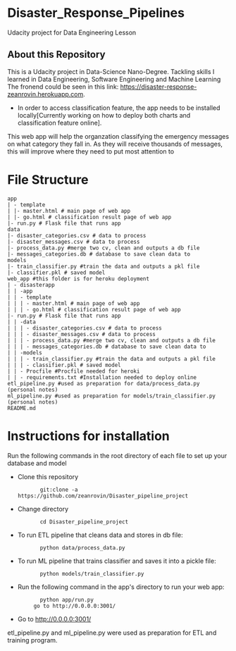 # Disaster_Response_Pipelines
Udacity project for Data Engineering Lesson


## About this Repository

This is a Udacity project in Data-Science Nano-Degree. Tackling skills I learned in Data Engineering, Software Engineering and Machine Learning
The fronend could be seen in this link: https://disaster-response-zeanrovin.herokuapp.com. 
* In order to access classification feature, the app needs to be installed locally[Currently working on how to deploy both charts and classification feature online].

This web app will help the organzation classifying the emergency messages on what category they fall in. As they will receive thousands of messages, this will improve where they need to put most attention to

# File Structure
	app
	| - template
	| |- master.html # main page of web app
	| |- go.html # classification result page of web app
	|- run.py # Flask file that runs app
	data
	|- disaster_categories.csv # data to process
	|- disaster_messages.csv # data to process
	|- process_data.py #merge two cv, clean and outputs a db file
	|- messages_categories.db # database to save clean data to
	models
	|- train_classifier.py #train the data and outputs a pkl file
	|- classifier.pkl # saved model
	web_app #this folder is for heroku deployment
	| - disasterapp
	| | -app
	| | - template
	| | | - master.html # main page of web app
	| | | - go.html # classification result page of web app
	|- run.py # Flask file that runs app
	| | -data
	| | | - disaster_categories.csv # data to process
	| | | - disaster_messages.csv # data to process
	| | | - process_data.py #merge two cv, clean and outputs a db file
	| | | - messages_categories.db # database to save clean data to
	| | -models
	| | | - train_classifier.py #train the data and outputs a pkl file
	| | | - classifier.pkl # saved model
	| | - Procfile #Procfile needed for heroki
	| | - requirements.txt #Installation needed to deploy online
	etl_pipeline.py #used as preparation for data/process_data.py (personal notes)
	ml_pipeline.py #used as preparation for models/train_classifier.py (personal notes)
	README.md

# Instructions for installation

Run the following commands in the root directory of each file to set up your database and model

  * Clone this repository
  
               git:clone -a https://github.com/zeanrovin/Disaster_pipeline_project
	       
  * Change directory
  
               cd Disaster_pipeline_project

  * To run ETL pipeline that cleans data and stores in db file: 
  
               python data/process_data.py
    
  * To run ML pipeline that trains classifier and saves it into a pickle file: 
  
               python models/train_classifier.py
               
  * Run the following command in the app's directory to run your web app: 
  
               python app/run.py
             go to http://0.0.0.0:3001/
             
   * Go to http://0.0.0.0:3001/
	  
etl_pipeline.py and ml_pipeline.py were used as preparation for ETL and training program.
